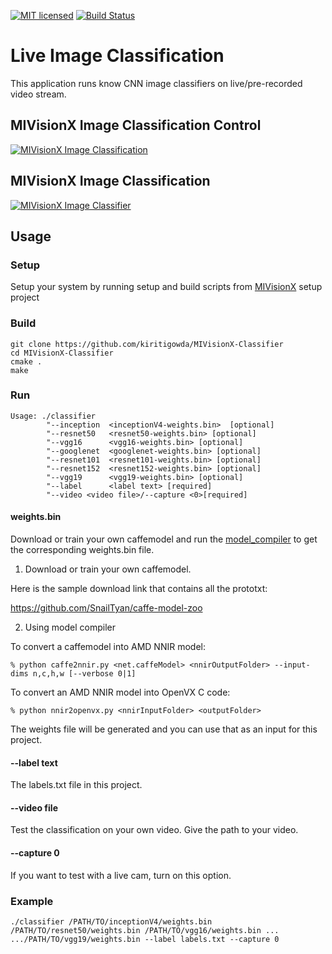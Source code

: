 [![MIT licensed](https://img.shields.io/badge/license-MIT-blue.svg)](https://opensource.org/licenses/MIT)
[![Build Status](https://travis-ci.org/kiritigowda/MIVisionX-Classifier.svg?branch=master)](https://travis-ci.org/kiritigowda/MIVisionX-Classifier)

# Live Image Classification

This application runs know CNN image classifiers on live/pre-recorded video stream.

## MIVisionX Image Classification Control
[![MIVisionX Image Classification](MIVisionX-ImageClassification.png)](https://github.com/kiritigowda/MIVisionX-setup) 

## MIVisionX Image Classification
[![MIVisionX Image Classifier](classifier.png)](https://github.com/kiritigowda/MIVisionX-setup) 

## Usage
### Setup
Setup your system by running setup and build scripts from [MIVisionX](https://github.com/kiritigowda/MIVisionX-setup) setup project
### Build
````
git clone https://github.com/kiritigowda/MIVisionX-Classifier
cd MIVisionX-Classifier
cmake .
make
````
### Run
```
Usage: ./classifier
        "--inception  <inceptionV4-weights.bin>  [optional]
        "--resnet50   <resnet50-weights.bin> [optional]
        "--vgg16      <vgg16-weights.bin> [optional]
        "--googlenet  <googlenet-weights.bin> [optional]
        "--resnet101  <resnet101-weights.bin> [optional]
        "--resnet152  <resnet152-weights.bin> [optional]
        "--vgg19      <vgg19-weights.bin> [optional]
        "--label      <label text> [required]
        "--video <video file>/--capture <0>[required]
```

#### weights.bin
Download or train your own caffemodel and run the [model_compiler](https://github.com/GPUOpen-ProfessionalCompute-Libraries/amdovx-modules/tree/develop/utils/model_compiler) to get the corresponding weights.bin file.

1. Download or train your own caffemodel.

Here is the sample download link that contains all the prototxt: 

https://github.com/SnailTyan/caffe-model-zoo

2. Using model compiler

To convert a caffemodel into AMD NNIR model:
```
% python caffe2nnir.py <net.caffeModel> <nnirOutputFolder> --input-dims n,c,h,w [--verbose 0|1]
```

To convert an AMD NNIR model into OpenVX C code:

````
% python nnir2openvx.py <nnirInputFolder> <outputFolder>
````
The weights file will be generated and you can use that as an input for this project.

#### --label text

The labels.txt file in this project.
  
#### --video file
Test the classification on your own video. Give the path to your video.
  
#### --capture 0
If you want to test with a live cam, turn on this option.

### Example
```
./classifier /PATH/TO/inceptionV4/weights.bin /PATH/TO/resnet50/weights.bin /PATH/TO/vgg16/weights.bin ... 
.../PATH/TO/vgg19/weights.bin --label labels.txt --capture 0
```
